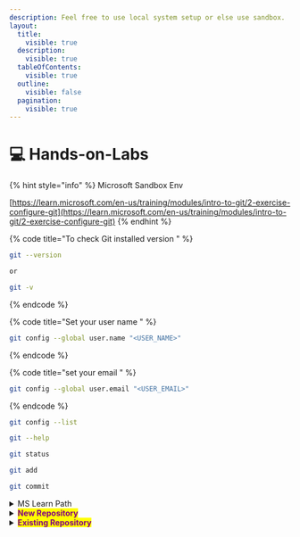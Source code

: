 ```yaml
---
description: Feel free to use local system setup or else use sandbox.
layout:
  title:
    visible: true
  description:
    visible: true
  tableOfContents:
    visible: true
  outline:
    visible: false
  pagination:
    visible: true
---
```


# 💻 Hands-on-Labs

{% hint style="info" %}
Microsoft Sandbox Env&#x20;

[https://learn.microsoft.com/en-us/training/modules/intro-to-git/2-exercise-configure-git](https://learn.microsoft.com/en-us/training/modules/intro-to-git/2-exercise-configure-git)
{% endhint %}

{% code title="To check Git installed version " %}
```bash
git --version 

or 

git -v 
```
{% endcode %}

{% code title="Set your user name " %}
```bash
git config --global user.name "<USER_NAME>"
```
{% endcode %}

{% code title="set your email " %}
```bash
git config --global user.email "<USER_EMAIL>"
```
{% endcode %}

```bash
git config --list
```

```bash
git --help 
```

```bash
git status
```

```bash
git add 
```

```bash
git commit 
```

<details>

<summary>MS Learn Path </summary>

[https://learn.microsoft.com/en-us/training/paths/intro-to-vc-git/](https://learn.microsoft.com/en-us/training/paths/intro-to-vc-git/)

</details>

<details>

<summary><mark style="color:purple;"><strong>New Repository</strong></mark></summary>

{% code lineNumbers="true" %}
```bash
git init 
git branch -M main 
git remote add origin "<your url of repository>"
git add .
git commit -m "commit message here"
git push -u origin main 
```
{% endcode %}

</details>

<details>

<summary><mark style="color:purple;"><strong>Existing Repository</strong></mark> </summary>

{% code lineNumbers="true" %}
```bash
git remote add origin <your repository url>
git branch -M main 
git push -u origin main 
// to rebase run below command 
git pull --rebase origin main 
```
{% endcode %}

</details>

